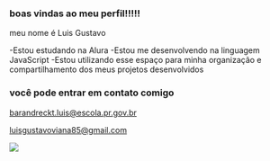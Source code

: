  ### boas vindas ao meu perfil!!!!!

 meu nome é Luis Gustavo

 -Estou estudando na Alura
 -Estou me desenvolvendo na linguagem JavaScript
 -Estou utilizando esse espaço para minha organização e compartilhamento dos meus projetos desenvolvidos 

### você pode entrar em contato comigo

barandreckt.luis@escola.pr.gov.br

luisgustavoviana85@gmail.com














![](https://media.tenor.com/BHW3RBWkQqMAAAAC/nikola-tesla-no.gif)
